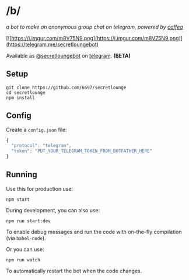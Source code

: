 # /b/

_a bot to make an anonymous group chat on telegram, powered by [coffea](https://github.com/caffeinery/coffea)_

[![https://i.imgur.com/m8V75N9.png](https://i.imgur.com/m8V75N9.png)](https://telegram.me/secretloungebot)

Available as [@secretloungebot](https://telegram.me/secretloungebot) on [telegram](https://telegram.org/). **(BETA)**


## Setup

```
git clone https://github.com/6697/secretlounge
cd secretlounge
npm install
```


## Config

Create a `config.json` file:

```js
{
  "protocol": "telegram",
  "token": "PUT_YOUR_TELEGRAM_TOKEN_FROM_BOTFATHER_HERE"
}
```


## Running

Use this for production use:

```
npm start
```

During development, you can also use:

```
npm run start:dev
```

To enable debug messages and run the code with on-the-fly compilation
(via `babel-node`).

Or you can use:

```
npm run watch
```

To automatically restart the bot when the code changes.
